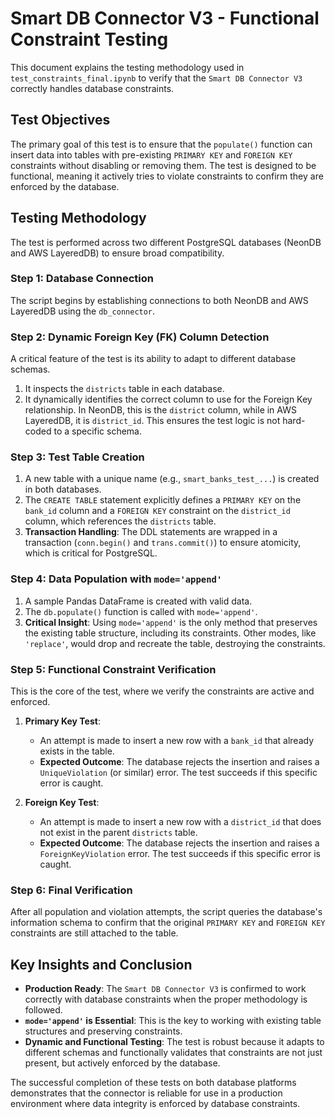 # Smart DB Connector V3 - Functional Constraint Testing

This document explains the testing methodology used in `test_constraints_final.ipynb` to verify that the `Smart DB Connector V3` correctly handles database constraints.

## Test Objectives

The primary goal of this test is to ensure that the `populate()` function can insert data into tables with pre-existing `PRIMARY KEY` and `FOREIGN KEY` constraints without disabling or removing them. The test is designed to be functional, meaning it actively tries to violate constraints to confirm they are enforced by the database.

## Testing Methodology

The test is performed across two different PostgreSQL databases (NeonDB and AWS LayeredDB) to ensure broad compatibility.

### Step 1: Database Connection

The script begins by establishing connections to both NeonDB and AWS LayeredDB using the `db_connector`.

### Step 2: Dynamic Foreign Key (FK) Column Detection

A critical feature of the test is its ability to adapt to different database schemas.
1.  It inspects the `districts` table in each database.
2.  It dynamically identifies the correct column to use for the Foreign Key relationship. In NeonDB, this is the `district` column, while in AWS LayeredDB, it is `district_id`.
This ensures the test logic is not hard-coded to a specific schema.

### Step 3: Test Table Creation

1.  A new table with a unique name (e.g., `smart_banks_test_...`) is created in both databases.
2.  The `CREATE TABLE` statement explicitly defines a `PRIMARY KEY` on the `bank_id` column and a `FOREIGN KEY` constraint on the `district_id` column, which references the `districts` table.
3.  **Transaction Handling**: The DDL statements are wrapped in a transaction (`conn.begin()` and `trans.commit()`) to ensure atomicity, which is critical for PostgreSQL.

### Step 4: Data Population with `mode='append'`

1.  A sample Pandas DataFrame is created with valid data.
2.  The `db.populate()` function is called with `mode='append'`.
3.  **Critical Insight**: Using `mode='append'` is the only method that preserves the existing table structure, including its constraints. Other modes, like `'replace'`, would drop and recreate the table, destroying the constraints.

### Step 5: Functional Constraint Verification

This is the core of the test, where we verify the constraints are active and enforced.

1.  **Primary Key Test**:
    -   An attempt is made to insert a new row with a `bank_id` that already exists in the table.
    -   **Expected Outcome**: The database rejects the insertion and raises a `UniqueViolation` (or similar) error. The test succeeds if this specific error is caught.

2.  **Foreign Key Test**:
    -   An attempt is made to insert a new row with a `district_id` that does not exist in the parent `districts` table.
    -   **Expected Outcome**: The database rejects the insertion and raises a `ForeignKeyViolation` error. The test succeeds if this specific error is caught.

### Step 6: Final Verification

After all population and violation attempts, the script queries the database's information schema to confirm that the original `PRIMARY KEY` and `FOREIGN KEY` constraints are still attached to the table.

## Key Insights and Conclusion

-   **Production Ready**: The `Smart DB Connector V3` is confirmed to work correctly with database constraints when the proper methodology is followed.
-   **`mode='append'` is Essential**: This is the key to working with existing table structures and preserving constraints.
-   **Dynamic and Functional Testing**: The test is robust because it adapts to different schemas and functionally validates that constraints are not just present, but actively enforced by the database.

The successful completion of these tests on both database platforms demonstrates that the connector is reliable for use in a production environment where data integrity is enforced by database constraints.
